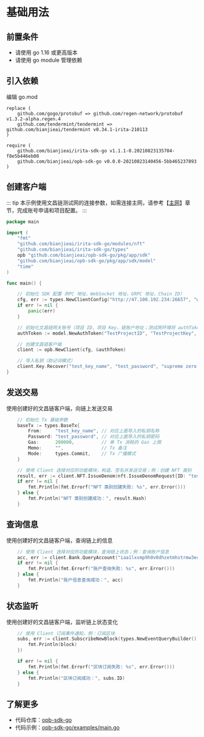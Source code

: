 <!--
order: 1
-->
# 基础用法

## 前置条件

- 请使用 go 1.16 或更高版本
- 请使用 go module 管理依赖

## 引入依赖

编辑 go.mod

```
replace (
	github.com/gogo/protobuf => github.com/regen-network/protobuf v1.3.2-alpha.regen.4
	github.com/tendermint/tendermint => github.com/bianjieai/tendermint v0.34.1-irita-210113
)

require (
	github.com/bianjieai/irita-sdk-go v1.1.1-0.20210823135704-f8e5b446eb00
	github.com/bianjieai/opb-sdk-go v0.0.0-20210823140456-5bb465237893
)
```

## 创建客户端

::: tip
本示例使用文昌链测试网的连接参数，如需连接主网，请参考【[主网](../../guide/mainnet.md)】章节，完成账号申请和项目配置。
:::

```go
package main

import (
	"fmt"
	"github.com/bianjieai/irita-sdk-go/modules/nft"
	"github.com/bianjieai/irita-sdk-go/types"
	opb "github.com/bianjieai/opb-sdk-go/pkg/app/sdk"
	"github.com/bianjieai/opb-sdk-go/pkg/app/sdk/model"
	"time"
)

func main() {

	// 初始化 SDK 配置（RPC 地址、WebSocket 地址、GRPC 地址、Chain ID）
	cfg, err := types.NewClientConfig("http://47.100.192.234:26657", "ws://47.100.192.234:26657", "47.100.192.234:9090", "testing")
	if err != nil {
		panic(err)
	}

	// 初始化文昌链网关账号（项目 ID、项目 Key，链账户地址；测试网环境将 authToken 设置为 nil 即可）
	authToken := model.NewAuthToken("TestProjectID", "TestProjectKey", "TestChainAccountAddress")

	// 创建文昌链客户端
	client := opb.NewClient(cfg, &authToken)

	// 导入私钥（助记词模式）
	client.Key.Recover("test_key_name", "test_password", "supreme zero ladder chaos blur lake dinner warm rely voyage scan dilemma future spin victory glance legend faculty join man mansion water mansion exotic")
}
```

## 发送交易

使用创建好的文昌链客户端，向链上发送交易

```go
	// 初始化 Tx 基础参数
	baseTx := types.BaseTx{
		From:     "test_key_name", // 对应上面导入的私钥名称
		Password: "test_password", // 对应上面导入的私钥密码
		Gas:      200000,          // 单 Tx 消耗的 Gas 上限
		Memo:     "",              // Tx 备注
		Mode:     types.Commit,    // Tx 广播模式
	}

	// 使用 Client 选择对应的功能模块，构造、签名并发送交易；例：创建 NFT 类别
	result, err := client.NFT.IssueDenom(nft.IssueDenomRequest{ID: "testdenom", Name: "TestDenom", Schema: "{}"}, baseTx)
	if err != nil {
		fmt.Println(fmt.Errorf("NFT 类别创建失败: %s", err.Error()))
	} else {
		fmt.Println("NFT 类别创建成功：", result.Hash)
	}
```

## 查询信息

使用创建好的文昌链客户端，查询链上的信息

```go
	// 使用 Client 选择对应的功能模块，查询链上状态；例：查询账户信息
	acc, err := client.Bank.QueryAccount("iaa1lxvmp9h0v0dhzetmhstrmw3ecpplp5tljnr35f")
	if err != nil {
		fmt.Println(fmt.Errorf("账户查询失败: %s", err.Error()))
	} else {
		fmt.Println("账户信息查询成功：", acc)
	}
```

## 状态监听

使用创建好的文昌链客户端，监听链上状态变化

```go
	// 使用 Client 订阅事件通知，例：订阅区块
	subs, err := client.SubscribeNewBlock(types.NewEventQueryBuilder(), func(block types.EventDataNewBlock) {
		fmt.Println(block)
	})

	if err != nil {
		fmt.Println(fmt.Errorf("区块订阅失败: %s", err.Error()))
	} else {
		fmt.Println("区块订阅成功：", subs.ID)
	}
```

## 了解更多

- 代码仓库：[opb-sdk-go](https://github.com/bianjieai/opb-sdk-go)
- 代码示例：[opb-sdk-go/examples/main.go](https://github.com/bianjieai/opb-sdk-go/blob/master/examples/main.go)